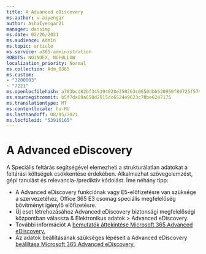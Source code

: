 ```yaml
---
title: A Advanced eDiscovery
ms.author: v-aiyengar
author: AshaIyengar21
manager: dansimp
ms.date: 02/26/2021
ms.audience: Admin
ms.topic: article
ms.service: o365-administration
ROBOTS: NOINDEX, NOFOLLOW
localization_priority: Normal
ms.collection: Adm_O365
ms.custom:
- "3200003"
- "7221"
ms.openlocfilehash: a703bcd82bf345194028e350263c0650dbb520950f89725f57442c9c8c22035c
ms.sourcegitcommit: b5f7da89a650d2915dc652449623c78be6247175
ms.translationtype: MT
ms.contentlocale: hu-HU
ms.lasthandoff: 08/05/2021
ms.locfileid: "53916165"
---
```

# <a name="overview-of-advanced-ediscovery"></a>A Advanced eDiscovery

A Speciális feltárás segítségével elemezheti a strukturálatlan adatokat a feltárási költségek csökkentése érdekében. Alkalmazhat szövegelemzést, gépi tanulást és relevancia-/prediktív kódolást. Íme néhány tipp:

- A Advanced eDiscovery funkciónak vagy E5-előfizetésre van szüksége a szervezetéhez, Office 365 E3 csomag speciális megfelelőség bővítményt igénylő előfizetésre.
- Új eset létrehozásához Advanced eDiscovery biztonsági megfelelőségi [](https://go.microsoft.com/fwlink/p/?linkid=2077143) központban válassza & Elektronikus adatok  >  Advanced eDiscovery.
- További információt A [bemutatók áttekintése Microsoft 365 Advanced eDiscovery.](https://go.microsoft.com/fwlink/?linkid=2101588)
- Az adatok beállításának szükséges lépéseit a Advanced eDiscovery [beállítása Microsoft 365 Advanced eDiscovery.](https://go.microsoft.com/fwlink/?linkid=2122672)